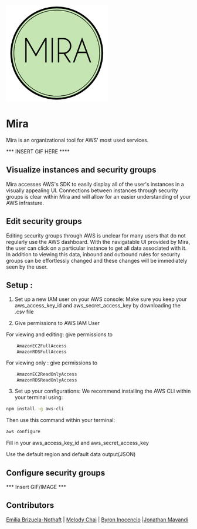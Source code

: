 ![Alt text](/src/assets/logosmall.png?raw=true)

# Mira
Mira is an organizational tool for AWS' most used services.

*** INSERT GIF HERE ****

## Visualize instances and security groups
Mira accesses AWS's SDK to easily display all of the user's instances in a visually appealing UI. Connections between instances through security groups is clear within Mira and will allow for an easier understanding of your AWS infrasture. 

## Edit security groups
Editing security groups through AWS is unclear for many users that do not regularly use the AWS dashboard. With the navigatable UI provided by Mira, the user can click on a particular instance to get all data associated with it. In addition to viewing this data, inbound and outbound rules for security groups can be effortlessly changed and these changes will be immediately seen by the user. 


## Setup :
1. Set up a new IAM user on your AWS console: 
Make sure you keep your aws_access_key_id and aws_secret_access_key by downloading the .csv file

2. Give permissions to AWS IAM User

For viewing and editing: give permissions to

		AmazonEC2FullAccess
		AmazonRDSFullAccess

For viewing only : give permissions to 

		AmazonEC2ReadOnlyAccess
		AmazonRDSReadOnlyAccess


3. Set up your configurations:
We recommend installing the AWS CLI within your terminal using:
```bash
npm install -g aws-cli
```
Then use this command within your terminal:
```bash
aws configure
```
Fill in your aws_access_key_id and aws_secret_access_key

Use the default region and default data output(JSON)

## Configure security groups

*** Insert GIF/IMAGE ***


## Contributors

[Emilia Brizuela-Nothaft](https://github.com/emiliacarmel) | [Melody Chai](https://github.com/melodychai) | [Byron Inocencio](https://github.com/jaybyron) |[Jonathan Mavandi](https://github.com/jmavandi)


